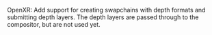 OpenXR: Add support for creating swapchains with depth formats and submitting depth layers. The depth layers are passed through to the compositor, but are not used yet.
